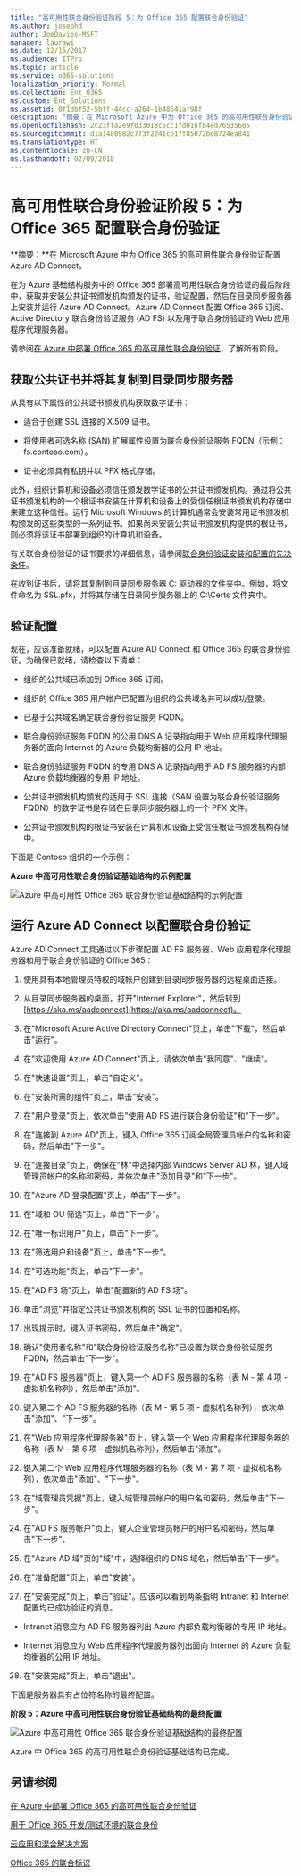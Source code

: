 ```yaml
---
title: "高可用性联合身份验证阶段 5：为 Office 365 配置联合身份验证"
ms.author: josephd
author: JoeDavies-MSFT
manager: laurawi
ms.date: 12/15/2017
ms.audience: ITPro
ms.topic: article
ms.service: o365-solutions
localization_priority: Normal
ms.collection: Ent_O365
ms.custom: Ent_Solutions
ms.assetid: 0f1dbf52-5bff-44cc-a264-1b48641af98f
description: "摘要：在 Microsoft Azure 中为 Office 365 的高可用性联合身份验证配置 Azure AD Connect。"
ms.openlocfilehash: 2c23ffa2e9f033018c5cc1fd016fb4ed76535605
ms.sourcegitcommit: d1a1480982c773f2241cb17f85072be8724ea841
ms.translationtype: HT
ms.contentlocale: zh-CN
ms.lasthandoff: 02/09/2018
---
```

# <a name="high-availability-federated-authentication-phase-5-configure-federated-authentication-for-office-365"></a>高可用性联合身份验证阶段 5：为 Office 365 配置联合身份验证

 **摘要：**在 Microsoft Azure 中为 Office 365 的高可用性联合身份验证配置 Azure AD Connect。
 
在为 Azure 基础结构服务中的 Office 365 部署高可用性联合身份验证的最后阶段中，获取并安装公共证书颁发机构颁发的证书，验证配置，然后在目录同步服务器上安装并运行 Azure AD Connect。Azure AD Connect 配置 Office 365 订阅、Active Directory 联合身份验证服务 (AD FS) 以及用于联合身份验证的 Web 应用程序代理服务器。
  
请参阅[在 Azure 中部署 Office 365 的高可用性联合身份验证](deploy-high-availability-federated-authentication-for-office-365-in-azure.md)，了解所有阶段。
  
## <a name="get-a-public-certificate-and-copy-it-to-the-dirsync-server"></a>获取公共证书并将其复制到目录同步服务器

从具有以下属性的公共证书颁发机构获取数字证书：
  
- 适合于创建 SSL 连接的 X.509 证书。
    
- 将使用者可选名称 (SAN) 扩展属性设置为联合身份验证服务 FQDN（示例：fs.contoso.com）。
    
- 证书必须具有私钥并以 PFX 格式存储。
    
此外，组织计算机和设备必须信任颁发数字证书的公共证书颁发机构。通过将公共证书颁发机构的一个根证书安装在计算机和设备上的受信任根证书颁发机构存储中来建立这种信任。运行 Microsoft Windows 的计算机通常会安装常用证书颁发机构颁发的这些类型的一系列证书。如果尚未安装公共证书颁发机构提供的根证书，则必须将该证书部署到组织的计算机和设备。
  
有关联合身份验证的证书要求的详细信息，请参阅[联合身份验证安装和配置的先决条件](https://docs.microsoft.com/azure/active-directory/connect/active-directory-aadconnect-prerequisites#prerequisites-for-federation-installation-and-configuration)。
  
在收到证书后，请将其复制到目录同步服务器 C: 驱动器的文件夹中。例如，将文件命名为 SSL.pfx，并将其存储在目录同步服务器上的 C:\\Certs 文件夹中。
  
## <a name="verify-your-configuration"></a>验证配置

现在，应该准备就绪，可以配置 Azure AD Connect 和 Office 365 的联合身份验证。为确保已就绪，请检查以下清单：
  
- 组织的公共域已添加到 Office 365 订阅。
    
- 组织的 Office 365 用户帐户已配置为组织的公共域名并可以成功登录。
    
- 已基于公共域名确定联合身份验证服务 FQDN。
    
- 联合身份验证服务 FQDN 的公用 DNS A 记录指向用于 Web 应用程序代理服务器的面向 Internet 的 Azure 负载均衡器的公用 IP 地址。
    
- 联合身份验证服务 FQDN 的专用 DNS A 记录指向用于 AD FS 服务器的内部 Azure 负载均衡器的专用 IP 地址。
    
- 公共证书颁发机构颁发的适用于 SSL 连接（SAN 设置为联合身份验证服务 FQDN）的数字证书是存储在目录同步服务器上的一个 PFX 文件。
    
- 公共证书颁发机构的根证书安装在计算机和设备上受信任根证书颁发机构存储中。
    
下面是 Contoso 组织的一个示例：
  
**Azure 中高可用性联合身份验证基础结构的示例配置**

![Azure 中高可用性 Office 365 联合身份验证基础结构的示例配置](images/ac1a6a0d-0156-4407-9336-6e4cd6db8633.png)
  
## <a name="run-azure-ad-connect-to-configure-federated-authentication"></a>运行 Azure AD Connect 以配置联合身份验证

Azure AD Connect 工具通过以下步骤配置 AD FS 服务器、Web 应用程序代理服务器和用于联合身份验证的 Office 365：
  
1. 使用具有本地管理员特权的域帐户创建到目录同步服务器的远程桌面连接。
    
2. 从目录同步服务器的桌面，打开"Internet Explorer"，然后转到 [https://aka.ms/aadconnect](https://aka.ms/aadconnect)。
    
3. 在"Microsoft Azure Active Directory Connect"页上，单击"下载"，然后单击"运行"。
    
4. 在"欢迎使用 Azure AD Connect"页上，请依次单击"我同意"、"继续"。
    
5. 在"快速设置"页上，单击"自定义"。
    
6. 在"安装所需的组件"页上，单击"安装"。
    
7. 在"用户登录"页上，依次单击"使用 AD FS 进行联合身份验证"和"下一步"。
    
8. 在"连接到 Azure AD"页上，键入 Office 365 订阅全局管理员帐户的名称和密码，然后单击"下一步"。
    
9. 在"连接目录"页上，确保在"林"中选择内部 Windows Server AD 林，键入域管理员帐户的名称和密码，并依次单击"添加目录"和"下一步"。
    
10. 在"Azure AD 登录配置"页上，单击"下一步"。
    
11. 在"域和 OU 筛选"页上，单击"下一步"。
    
12. 在"唯一标识用户"页上，单击"下一步"。
    
13. 在"筛选用户和设备"页上，单击"下一步"。
    
14. 在"可选功能"页上，单击"下一步"。
    
15. 在"AD FS 场"页上，单击"配置新的 AD FS 场"。
    
16. 单击"浏览"并指定公共证书颁发机构的 SSL 证书的位置和名称。
    
17. 出现提示时，键入证书密码，然后单击"确定"。
    
18. 确认"使用者名称"和"联合身份验证服务名称"已设置为联合身份验证服务 FQDN，然后单击"下一步"。
    
19. 在"AD FS 服务器"页上，键入第一个 AD FS 服务器的名称（表 M - 第 4 项 - 虚拟机名称列），然后单击"添加"。
    
20. 键入第二个 AD FS 服务器的名称（表 M - 第 5 项 - 虚拟机名称列），依次单击"添加"、"下一步"。
    
21. 在"Web 应用程序代理服务器"页上，键入第一个 Web 应用程序代理服务器的名称（表 M - 第 6 项 - 虚拟机名称列），然后单击"添加"。
    
22. 键入第二个 Web 应用程序代理服务器的名称（表 M - 第 7 项 - 虚拟机名称列），依次单击"添加"、"下一步"。
    
23. 在"域管理员凭据"页上，键入域管理员帐户的用户名和密码，然后单击"下一步"。
    
24. 在"AD FS 服务帐户"页上，键入企业管理员帐户的用户名和密码，然后单击"下一步"。
    
25. 在"Azure AD 域"页的"域"中，选择组织的 DNS 域名，然后单击"下一步"。
    
26. 在"准备配置"页上，单击"安装"。
    
27. 在"安装完成"页上，单击"验证"。应该可以看到两条指明 Intranet 和 Internet 配置均已成功验证的消息。
    
  - Intranet 消息应为 AD FS 服务器列出 Azure 内部负载均衡器的专用 IP 地址。
    
  - Internet 消息应为 Web 应用程序代理服务器列出面向 Internet 的 Azure 负载均衡器的公用 IP 地址。
    
28. 在"安装完成"页上，单击"退出"。
    
下面是服务器具有占位符名称的最终配置。
  
**阶段 5：Azure 中高可用性联合身份验证基础结构的最终配置**

![Azure 中高可用性 Office 365 联合身份验证基础结构的最终配置](images/c5da470a-f2aa-489a-a050-df09b4d641df.png)
  
Azure 中 Office 365 的高可用性联合身份验证基础结构已完成。
  
## <a name="see-also"></a>另请参阅

[在 Azure 中部署 Office 365 的高可用性联合身份验证](deploy-high-availability-federated-authentication-for-office-365-in-azure.md)
  
[用于 Office 365 开发/测试环境的联合身份](federated-identity-for-your-office-365-dev-test-environment.md)
  
[云应用和混合解决方案](cloud-adoption-and-hybrid-solutions.md)

[Office 365 的联合标识](https://support.office.com/article/Understanding-Office-365-identity-and-Azure-Active-Directory-06a189e7-5ec6-4af2-94bf-a22ea225a7a9#bk_federated)


